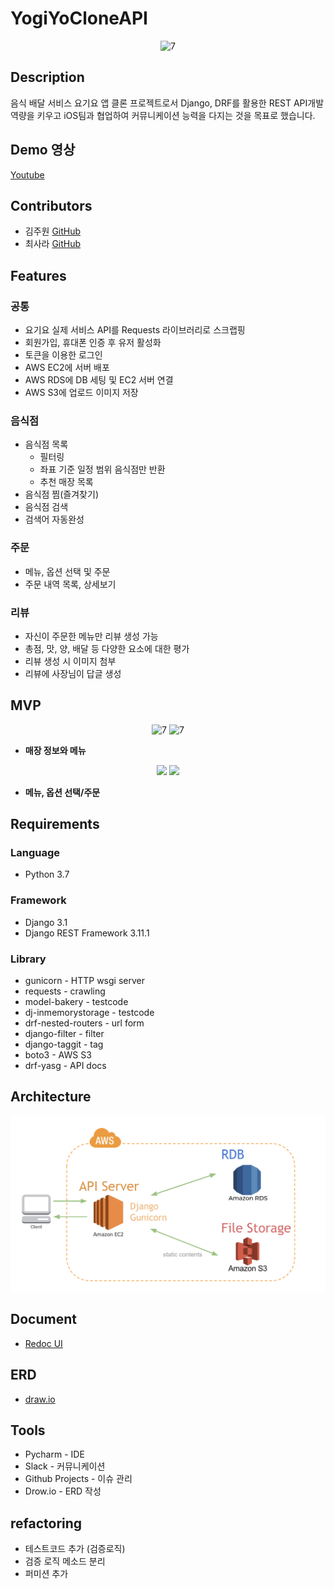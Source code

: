 # YogiYoCloneAPI

<p align="center">
<img width="400" alt="7" src="https://user-images.githubusercontent.com/63357508/95486781-6ce82c00-09ce-11eb-9d6d-08bec966d3d8.jpg"></p>


## Description
음식 배달 서비스 요기요 앱 클론 프로젝트로서 Django, DRF를 활용한 REST API개발 역량을 키우고 iOS팀과 협업하여 커뮤니케이션 능력을 다지는 것을 목표로 했습니다.

## Demo 영상
[Youtube](https://www.youtube.com/watch?v=8oCdAOqnyfQ&t=119s)


## Contributors
- 김주원 [GitHub](https://github.com/Joyykim)
- 최사라 [GitHub](https://github.com/withHappy)

## Features

### 공통
- 요기요 실제 서비스 API를 Requests 라이브러리로 스크랩핑
- 회원가입, 휴대폰 인증 후 유저 활성화
- 토큰을 이용한 로그인
- AWS EC2에 서버 배포
- AWS RDS에 DB 세팅 및 EC2 서버 연결
- AWS S3에 업로드 이미지 저장

### 음식점
- 음식점 목록
	- 필터링
	- 좌표 기준 일정 범위 음식점만 반환
	- 추천 매장 목록
- 음식점 찜(즐겨찾기)
- 음식점 검색
- 검색어 자동완성

### 주문
- 메뉴, 옵션 선택 및 주문
- 주문 내역 목록, 상세보기

### 리뷰
- 자신이 주문한 메뉴만 리뷰 생성 가능
- 총점, 맛, 양, 배달 등 다양한 요소에 대한 평가
- 리뷰 생성 시 이미지 첨부
- 리뷰에 사장님이 답글 생성

## MVP
<p align="center">
<img width="200" alt="7" src="https://user-images.githubusercontent.com/63357508/95325300-f539d480-08db-11eb-8021-fd5aa8b07752.gif">
<img width="200" alt="7" src="https://user-images.githubusercontent.com/63357508/95326151-164ef500-08dd-11eb-86e7-db04f6a12581.gif">
</p>

- **매장 정보와 메뉴**

<p align="center">
<img width="200" src="https://qussk.github.io/image/gif/yogi1.gif">
<img width="200" src="https://qussk.github.io/image/gif/yogi3.gif">
</p>

- **메뉴, 옵션 선택/주문**

## Requirements

### Language
- Python 3.7

### Framework
- Django 3.1
- Django REST Framework 3.11.1

### Library
- gunicorn - HTTP wsgi server
- requests - crawling
- model-bakery - testcode
- dj-inmemorystorage - testcode
- drf-nested-routers - url form
- django-filter - filter
- django-taggit - tag
- boto3 - AWS S3
- drf-yasg - API docs

## Architecture
![architecture](https://raw.githubusercontent.com/YogiyoCloneTeamProject/YogiYoCloneAPI/develop/readme_image/yogiyo%20architecture.png)

## Document
- [Redoc UI](https://bit.ly/3iD0OHn)

## ERD
- [draw.io](https://drive.google.com/file/d/1ozCishbdkWk1DfW-K6BgQceuMHwHoJWi/view?usp=sharing)

## Tools
- Pycharm - IDE
- Slack - 커뮤니케이션
- Github Projects - 이슈 관리
- Drow.io - ERD 작성

## refactoring
- 테스트코드 추가 (검증로직)
- 검증 로직 메소드 분리
- 퍼미션 추가 
